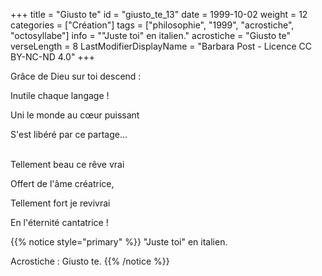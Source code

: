 +++
title = "Giusto te"
id = "giusto_te_13"
date = 1999-10-02
weight = 12
categories = ["Création"]
tags = ["philosophie", "1999", "acrostiche", "octosyllabe"]
info = "\"Juste toi\" en italien."
acrostiche = "Giusto te"
verseLength = 8
LastModifierDisplayName = "Barbara Post - Licence CC BY-NC-ND 4.0"
+++

Grâce de Dieu sur toi descend :

Inutile chaque langage !

Uni le monde au cœur puissant

S'est libéré par ce partage...

 \
Tellement beau ce rêve vrai

Offert de l'âme créatrice,

Tellement fort je revivrai

En l'éternité cantatrice !

{{% notice style="primary" %}}
"Juste toi" en italien.

Acrostiche : Giusto te.
{{% /notice %}}
